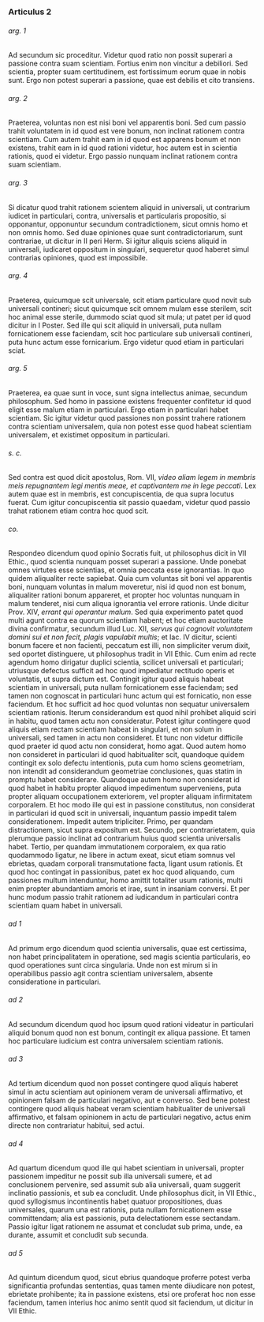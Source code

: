 ### Articulus 2

###### arg. 1
Ad secundum sic proceditur. Videtur quod ratio non possit superari a passione contra suam scientiam. Fortius enim non vincitur a debiliori. Sed scientia, propter suam certitudinem, est fortissimum eorum quae in nobis sunt. Ergo non potest superari a passione, quae est debilis et cito transiens.

###### arg. 2
Praeterea, voluntas non est nisi boni vel apparentis boni. Sed cum passio trahit voluntatem in id quod est vere bonum, non inclinat rationem contra scientiam. Cum autem trahit eam in id quod est apparens bonum et non existens, trahit eam in id quod rationi videtur, hoc autem est in scientia rationis, quod ei videtur. Ergo passio nunquam inclinat rationem contra suam scientiam.

###### arg. 3
Si dicatur quod trahit rationem scientem aliquid in universali, ut contrarium iudicet in particulari, contra, universalis et particularis propositio, si opponantur, opponuntur secundum contradictionem, sicut omnis homo et non omnis homo. Sed duae opiniones quae sunt contradictoriarum, sunt contrariae, ut dicitur in II peri Herm. Si igitur aliquis sciens aliquid in universali, iudicaret oppositum in singulari, sequeretur quod haberet simul contrarias opiniones, quod est impossibile.

###### arg. 4
Praeterea, quicumque scit universale, scit etiam particulare quod novit sub universali contineri; sicut quicumque scit omnem mulam esse sterilem, scit hoc animal esse sterile, dummodo sciat quod sit mula; ut patet per id quod dicitur in I Poster. Sed ille qui scit aliquid in universali, puta nullam fornicationem esse faciendam, scit hoc particulare sub universali contineri, puta hunc actum esse fornicarium. Ergo videtur quod etiam in particulari sciat.

###### arg. 5
Praeterea, ea quae sunt in voce, sunt signa intellectus animae, secundum philosophum. Sed homo in passione existens frequenter confitetur id quod eligit esse malum etiam in particulari. Ergo etiam in particulari habet scientiam. Sic igitur videtur quod passiones non possint trahere rationem contra scientiam universalem, quia non potest esse quod habeat scientiam universalem, et existimet oppositum in particulari.

###### s. c.
Sed contra est quod dicit apostolus, Rom. VII, *video aliam legem in membris meis repugnantem legi mentis meae, et captivantem me in lege peccati*. Lex autem quae est in membris, est concupiscentia, de qua supra locutus fuerat. Cum igitur concupiscentia sit passio quaedam, videtur quod passio trahat rationem etiam contra hoc quod scit.

###### co.
Respondeo dicendum quod opinio Socratis fuit, ut philosophus dicit in VII Ethic., quod scientia nunquam posset superari a passione. Unde ponebat omnes virtutes esse scientias, et omnia peccata esse ignorantias. In quo quidem aliqualiter recte sapiebat. Quia cum voluntas sit boni vel apparentis boni, nunquam voluntas in malum moveretur, nisi id quod non est bonum, aliqualiter rationi bonum appareret, et propter hoc voluntas nunquam in malum tenderet, nisi cum aliqua ignorantia vel errore rationis. Unde dicitur Prov. XIV, *errant qui operantur malum*. Sed quia experimento patet quod multi agunt contra ea quorum scientiam habent; et hoc etiam auctoritate divina confirmatur, secundum illud Luc. XII, *servus qui cognovit voluntatem domini sui et non fecit, plagis vapulabit multis*; et Iac. IV dicitur, scienti bonum facere et non facienti, peccatum est illi, non simpliciter verum dixit, sed oportet distinguere, ut philosophus tradit in VII Ethic. Cum enim ad recte agendum homo dirigatur duplici scientia, scilicet universali et particulari; utriusque defectus sufficit ad hoc quod impediatur rectitudo operis et voluntatis, ut supra dictum est. Contingit igitur quod aliquis habeat scientiam in universali, puta nullam fornicationem esse faciendam; sed tamen non cognoscat in particulari hunc actum qui est fornicatio, non esse faciendum. Et hoc sufficit ad hoc quod voluntas non sequatur universalem scientiam rationis. Iterum considerandum est quod nihil prohibet aliquid sciri in habitu, quod tamen actu non consideratur. Potest igitur contingere quod aliquis etiam rectam scientiam habeat in singulari, et non solum in universali, sed tamen in actu non consideret. Et tunc non videtur difficile quod praeter id quod actu non considerat, homo agat. Quod autem homo non consideret in particulari id quod habitualiter scit, quandoque quidem contingit ex solo defectu intentionis, puta cum homo sciens geometriam, non intendit ad considerandum geometriae conclusiones, quas statim in promptu habet considerare. Quandoque autem homo non considerat id quod habet in habitu propter aliquod impedimentum superveniens, puta propter aliquam occupationem exteriorem, vel propter aliquam infirmitatem corporalem. Et hoc modo ille qui est in passione constitutus, non considerat in particulari id quod scit in universali, inquantum passio impedit talem considerationem. Impedit autem tripliciter. Primo, per quandam distractionem, sicut supra expositum est. Secundo, per contrarietatem, quia plerumque passio inclinat ad contrarium huius quod scientia universalis habet. Tertio, per quandam immutationem corporalem, ex qua ratio quodammodo ligatur, ne libere in actum exeat, sicut etiam somnus vel ebrietas, quadam corporali transmutatione facta, ligant usum rationis. Et quod hoc contingat in passionibus, patet ex hoc quod aliquando, cum passiones multum intenduntur, homo amittit totaliter usum rationis, multi enim propter abundantiam amoris et irae, sunt in insaniam conversi. Et per hunc modum passio trahit rationem ad iudicandum in particulari contra scientiam quam habet in universali.

###### ad 1
Ad primum ergo dicendum quod scientia universalis, quae est certissima, non habet principalitatem in operatione, sed magis scientia particularis, eo quod operationes sunt circa singularia. Unde non est mirum si in operabilibus passio agit contra scientiam universalem, absente consideratione in particulari.

###### ad 2
Ad secundum dicendum quod hoc ipsum quod rationi videatur in particulari aliquid bonum quod non est bonum, contingit ex aliqua passione. Et tamen hoc particulare iudicium est contra universalem scientiam rationis.

###### ad 3
Ad tertium dicendum quod non posset contingere quod aliquis haberet simul in actu scientiam aut opinionem veram de universali affirmativo, et opinionem falsam de particulari negativo, aut e converso. Sed bene potest contingere quod aliquis habeat veram scientiam habitualiter de universali affirmativo, et falsam opinionem in actu de particulari negativo, actus enim directe non contrariatur habitui, sed actui.

###### ad 4
Ad quartum dicendum quod ille qui habet scientiam in universali, propter passionem impeditur ne possit sub illa universali sumere, et ad conclusionem pervenire, sed assumit sub alia universali, quam suggerit inclinatio passionis, et sub ea concludit. Unde philosophus dicit, in VII Ethic., quod syllogismus incontinentis habet quatuor propositiones, duas universales, quarum una est rationis, puta nullam fornicationem esse committendam; alia est passionis, puta delectationem esse sectandam. Passio igitur ligat rationem ne assumat et concludat sub prima, unde, ea durante, assumit et concludit sub secunda.

###### ad 5
Ad quintum dicendum quod, sicut ebrius quandoque proferre potest verba significantia profundas sententias, quas tamen mente diiudicare non potest, ebrietate prohibente; ita in passione existens, etsi ore proferat hoc non esse faciendum, tamen interius hoc animo sentit quod sit faciendum, ut dicitur in VII Ethic.

